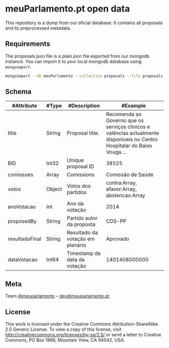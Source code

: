 # meuParlamento.pt open data
This repository is a dump from our oficial database. It contains all proposals and its preprocessed metadata. 

## Requirements

The proposals.json file is a plain json file exported from our mongodb instance. You can import it to your local mongodb database using `mongoimport`.

```sh
mongoimport --db meuParlamento --collection proposals --file proposals.json
```

## Schema

| #Attribute     | #Type  | #Description                     | #Example                                                                                                                                          |
|----------------|--------|----------------------------------|---------------------------------------------------------------------------------------------------------------------------------------------------|
| title          | String | Proposal title.                  | Recomenda ao Governo que os serviços clínicos e valências actualmente disponíveis no Centro Hospitalar do Baixo Vouga ... |
| BID            | Int32  | Unique proposal ID               | 38525                                                                                                                                             |
| comissoes      | Array  | Comissions                       | Comissão de Saúde                                                                                                                                 |
| votos          | Object | Votos dos partidos               | contra:Array, afavor:Array, abstencao:Array                                                                                                       |
| anoVotacao     | Int    | Ano da votação                   | 2014                                                                                                                                              |
| proposedBy     | String | Partido autor da proposta        | CDS-PP                                                                                                                                            |
| resultadoFinal | String | Resultado da votação em plenário | Aprovado                                                                                                                                          |
| dataVotacao    | Int64  | Timestamp da data da votação     | 1401408000000                                                                                                                                     |                                  |
## Meta

Team [@meuparlamento](https://twitter.com/meuparlamento) – dev@meuparlamento.pt

## License
This work is licensed under the Creative Commons Attribution-ShareAlike 2.5 Generic License. To view a copy of this license, visit http://creativecommons.org/licenses/by-sa/2.5/ or send a letter to Creative Commons, PO Box 1866, Mountain View, CA 94042, USA.
